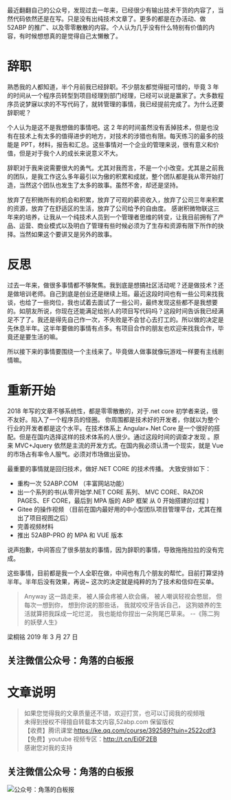 最近翻翻自己的公众号，发现过去一年来，已经很少有输出技术干货的内容了，当然代码依然还是在写。只是没有出纯技术文章了。更多的都是在办活动、做 52ABP 的推广、以及零零散散的内容。个人认为几乎没有什么特别有价值的内容，有时候想想真的是觉得自己太懒散了。

# 辞职

熟悉我的人都知道，半个月前我已经辞职。不少朋友都觉得挺可惜的，毕竟 3 年的时间从一个程序员转型到项目经理到部门经理，已经可以说是赢家了。大多数程序员说梦寐以求的不写代码了，就转管理的事情，我已经提前完成了。为什么还要辞职呢？

个人认为是这不是我想做的事情吧。这 2 年的时间虽然没有丢掉技术，但是也没有在技术上有太多的值得进步的地方，对技术的涉猎也有限。每天练习的最多的技能是 PPT，材料，报告和汇总。这些事情对一个企业的管理来说，很有意义和价值，但是对于我个人的成长来说意义不大。

辞职对于我来说需要很大的勇气。尤其对我而言，不是一个小改变。尤其是之前我的团队，是我工作这么多年最引以为傲的积累和成就，整个团队都是我从零开始打造，当然这个团队也发生了太多的故事。虽然不舍，却还是坚持。

放弃了在积微所有的机会和积累，放弃了可观的薪资收入，放弃了公司三年来积累的资源，放弃了在舒适区的生活，放弃了公司给予的自由度。
感谢积微物联这三年来的培养，让我从一个纯技术人员到一个管理者思维的转变，让我目前拥有了产品、运营、商业模式以及明白了管理有些时候必须为了生存和资源有限下所作的抉择。当然如果这个要讲又是另外的故事。

# 反思

过去一年来，做很多事情都不够聚焦。我到底是想搞社区活动呢？还是做技术？还是做培训老师。自己到底是创业还是继续上班。最近这段时间也有一些公司来找我谈，也给了一些岗位，我也试着去面试了一些公司，最终发现这些都不是我想要的。如朋友所说，你现在还能满足给别人的项目写代码吗？这段时间告诉我已经满足不了了。我还是得先自己作一次，不失败是不会甘心去打工的。所以做的决定是先休息半年。这半年要做的事情有点多。有项目合作的朋友也欢迎来找我合作，毕竟还是要生活的嘛。

所以接下来的事情要围绕一个主线来了。毕竟做人做事就像玩游戏一样要有主线剧情嘛。

# 重新开始

2018 年写的文章不够系统性，都是零零散散的，对于.net core 初学者来说，很不友好。陷入了一个程序员的怪圈。
你周围都是技术好的开发者，你就以为整个行业的开发者都是这个水平。在技术体系上 Angular+.Net Core 是一个很好的搭配。但是在国内选择这样的技术体系的人很少。通过这段时间的调查才发现 。原来 MVC+Jquery 依然是主流的开发方式。在国内我必须认清一个现实，就是 Vue 的市场占有率令人服气。必须对市场做出妥协。

最重要的事情就是回归技术，做好.NET CORE 的技术传播。
大致安排如下：

- 重构一次 52ABP.COM （丰富网站功能）
- 出一个系列的书(从零开始学.NET CORE 系列、 MVC CORE、RAZOR PAGES、EF CORE，最后到 MPA 版的 ABP 框架 从 0 开始搭建的过程 )
- Gitee 的操作视频 （目前在国内最好用的中小型团队项目管理平台，尤其在推出了项目视图之后）
- 完善视频材料
- 推出 52ABP-PRO 的 MPA 和 VUE 版本

说声抱歉，中间答应了很多朋友的事情，因为辞职的事情，导致拖拖拉拉的没有完成。

这些事情，目前都是我一个人全职在做，中间也有几个朋友的帮忙。目前打算坚持半年。半年后没有效果，再说~
这次的决定就是纯粹的为了技术和信仰在买单。

> Anyway
> 这一路走来，
> 被人揍会疼被人砍会痛，
> 被人嘲讽轻视会憋屈，
> 但每次一想到你，
> 想到你说的那些话，
> 我就咬咬牙告诉自己，
> 这狗娘养的生活就算把我踩成一坨烂泥，
> 我也能给你捏出一朵狗尾巴草来。
> --《陈二狗的妖孽人生》

梁桐铭 2019 年 3 月 27 日

## 关注微信公众号：角落的白板报

# 文章说明

> 如果您觉得我的文章质量还不错，欢迎打赏，也可以订阅我的视频哦 </br>
> 未得到授权不得擅自转载本文内容,52abp.com 保留版权 </br>
> 【收费】腾讯课堂:https://ke.qq.com/course/392589?tuin=2522cdf3 </br>
> 【免费】youtube 视频专区：http://t.cn/Ei0F2EB </br>
> 感谢您对我的支持

## 关注微信公众号：角落的白板报

![公众号：角落的白板报](https://upload-images.jianshu.io/upload_images/1979022-f19c505c18160c16.png)
